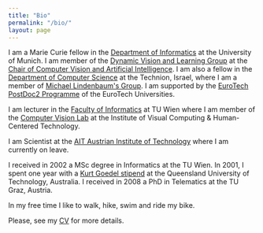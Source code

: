 ```yaml
---
title: "Bio"
permalink: "/bio/"
layout: page
---
```


I am a Marie Curie fellow in the [Department of Informatics](https://www.in.tum.de/en/) at the University of Munich. I am member of the [Dynamic Vision and Learning Group](https://dvl.in.tum.de) at the [Chair of Computer Vision and Artificial Intelligence](https://cvai.in.tum.de).
I am also a fellow in the [Department of Computer Science](https://www.cs.technion.ac.il) at the Technion, Israel, where I am a member of [Michael Lindenbaum's Group](https://mic.net.technion.ac.il). I am supported by the [EuroTech PostDoc2 Programme](https://postdoc2.eurotech-universities.eu/our-fellows-2/) of the EuroTech Universities.

I am lecturer in the [Faculty of Informatics](https://informatics.tuwien.ac.at) at TU Wien where I am member of the [Computer Vision Lab](https://cvl.tuwien.ac.at) at the Institute of Visual Computing & Human-Centered Technology.

I am Scientist at the [AIT Austrian Institute of Technology](https://www.ait.ac.at) where I am currently on leave.

I received in 2002 a MSc degree in Informatics at the TU Wien. In 2001, I spent one year with a [Kurt Goedel stipend](https://kgs.logic.at) at the Queensland University of Technology, Australia. I received in 2008 a PhD in Telematics at the TU Graz, Austria.

In my free time I like to walk, hike, swim and ride my bike.

Please, see my [CV](assets/docs/sci-cv-pflugfelder.pdf) for more details.

